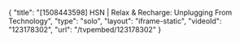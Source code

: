 {
    "title": "[1508443598] HSN | Relax & Recharge: Unplugging From Technology",
    "type": "solo",
    "layout": "iframe-static",
    "videoId": "123178302",
    "url": "\/tvpembed\/123178302"
}